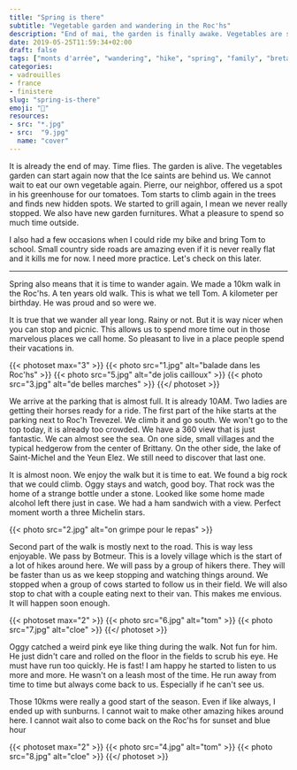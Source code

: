 ```yaml
---
title: "Spring is there"
subtitle: "Vegetable garden and wandering in the Roc'hs"
description: "End of mai, the garden is finally awake. Vegetables are starting to grow. For us, it is time to wander around the monts d'Arrée."
date: 2019-05-25T11:59:34+02:00
draft: false
tags: ["monts d'arrée", "wandering", "hike", "spring", "family", "bretagne", "finistère"]
categories:
- vadrouilles
- france
- finistere
slug: "spring-is-there"
emoji: "🌱"
resources:
- src: "*.jpg"
- src:  "9.jpg"
  name: "cover"
---
```


It is already the end of may. Time flies. The garden is alive. The vegetables garden can start again now that the Ice saints are behind us. We cannot wait to eat our own vegetable again. Pierre, our neighbor, offered us a spot in his greenhouse for our tomatoes. Tom starts to climb again in the trees and finds new hidden spots. We started to grill again, I mean we never really stopped. We also have new garden furnitures. What a pleasure to spend so much time outside. 

I also had a few occasions when I could ride my bike and bring Tom to school. Small country side roads are amazing even if it is never really flat and it kills me for now. I need more practice. Let's check on this later.

<hr/>

Spring also means that it is time to wander again. We made a 10km walk in the Roc'hs. A ten years old walk. This is what we tell Tom. A kilometer per birthday. He was proud and so were we.

It is true that we wander all year long. Rainy or not. But it is way nicer when you can stop and picnic. This allows us to spend more time out in those marvelous places we call home. So pleasant to live in a place people spend their vacations in.

{{< photoset max="3" >}}
  {{< photo src="1.jpg" alt="balade dans les Roc'hs" >}}
  {{< photo src="5.jpg" alt="de jolis cailloux" >}}
  {{< photo src="3.jpg" alt="de belles marches" >}}
{{</ photoset >}}

We arrive at the parking that is almost full. It is already 10AM. Two ladies are getting their horses ready for a ride.
The first part of the hike starts at the parking next to Roc'h Trevezel. We climb it and go south. We won't go to the top today, it is already too crowded. We have a 360 view that is just fantastic. We can almost see the sea. On one side, small villages and the typical hedgerow from the center of Brittany. On the other side, the lake of Saint-Michel and the Yeun Elez. We still need to discover that last one.

It is almost noon. We enjoy the walk but it is time to eat. We found a big rock that we could climb. Oggy stays and watch, good boy. That rock was the home of a strange bottle under a stone. Looked like some home made alcohol left there just in case. We had a ham sandwich with a view. Perfect moment worth a three Michelin stars. 

{{< photo src="2.jpg" alt="on grimpe pour le repas" >}}

Second part of the walk is mostly next to the road. This is way less enjoyable. We pass by Botmeur. This is a lovely village which is the start of a lot of hikes around here. We will pass by a group of hikers there. They will be faster than us as we keep stopping and watching things around. We stopped when a group of cows started to follow us in their field. We will also stop to chat with a couple eating next to their van. This makes me envious. It will happen soon enough.

{{< photoset max="2" >}}
  {{< photo src="6.jpg" alt="tom" >}}
  {{< photo src="7.jpg" alt="cloe" >}}
{{</ photoset >}}

Oggy catched a weird pink eye like thing during the walk. Not fun for him. He just didn't care and rolled on the floor in the fields to scrub his eye. He must have run too quickly. He is fast! I am happy he started to listen to us more and more. He wasn't on a leash most of the time. He run away from time to time but always come back to us. Especially if he can't see us.

Those 10kms were really a good start of the season. Even if like always, I ended up with sunburns. I cannot wait to make other amazing hikes around here. I cannot wait also to come back on the Roc'hs for sunset and blue hour

{{< photoset max="2" >}}
  {{< photo src="4.jpg" alt="tom" >}}
  {{< photo src="8.jpg" alt="cloe" >}}
{{</ photoset >}}

